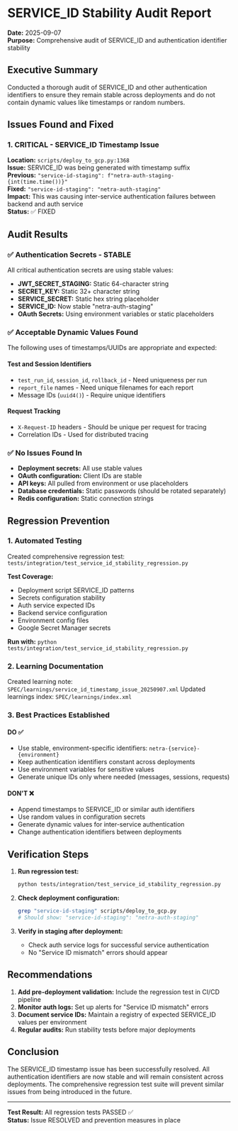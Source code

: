 # SERVICE_ID Stability Audit Report
**Date:** 2025-09-07  
**Purpose:** Comprehensive audit of SERVICE_ID and authentication identifier stability

## Executive Summary
Conducted a thorough audit of SERVICE_ID and other authentication identifiers to ensure they remain stable across deployments and do not contain dynamic values like timestamps or random numbers.

## Issues Found and Fixed

### 1. CRITICAL - SERVICE_ID Timestamp Issue
**Location:** `scripts/deploy_to_gcp.py:1368`  
**Issue:** SERVICE_ID was being generated with timestamp suffix  
**Previous:** `"service-id-staging": f"netra-auth-staging-{int(time.time())}"`  
**Fixed:** `"service-id-staging": "netra-auth-staging"`  
**Impact:** This was causing inter-service authentication failures between backend and auth service  
**Status:** ✅ FIXED

## Audit Results

### ✅ Authentication Secrets - STABLE
All critical authentication secrets are using stable values:
- **JWT_SECRET_STAGING:** Static 64-character string
- **SECRET_KEY:** Static 32+ character string  
- **SERVICE_SECRET:** Static hex string placeholder
- **SERVICE_ID:** Now stable "netra-auth-staging"
- **OAuth Secrets:** Using environment variables or static placeholders

### ✅ Acceptable Dynamic Values Found
The following uses of timestamps/UUIDs are appropriate and expected:

#### Test and Session Identifiers
- `test_run_id`, `session_id`, `rollback_id` - Need uniqueness per run
- `report_file` names - Need unique filenames for each report
- Message IDs (`uuid4()`) - Require unique identifiers

#### Request Tracking
- `X-Request-ID` headers - Should be unique per request for tracing
- Correlation IDs - Used for distributed tracing

### ✅ No Issues Found In
- **Deployment secrets:** All use stable values
- **OAuth configuration:** Client IDs are stable
- **API keys:** All pulled from environment or use placeholders
- **Database credentials:** Static passwords (should be rotated separately)
- **Redis configuration:** Static connection strings

## Regression Prevention

### 1. Automated Testing
Created comprehensive regression test: `tests/integration/test_service_id_stability_regression.py`

**Test Coverage:**
- Deployment script SERVICE_ID patterns
- Secrets configuration stability
- Auth service expected IDs
- Backend service configuration
- Environment config files
- Google Secret Manager secrets

**Run with:** `python tests/integration/test_service_id_stability_regression.py`

### 2. Learning Documentation
Created learning note: `SPEC/learnings/service_id_timestamp_issue_20250907.xml`
Updated learnings index: `SPEC/learnings/index.xml`

### 3. Best Practices Established

#### DO ✅
- Use stable, environment-specific identifiers: `netra-{service}-{environment}`
- Keep authentication identifiers constant across deployments
- Use environment variables for sensitive values
- Generate unique IDs only where needed (messages, sessions, requests)

#### DON'T ❌
- Append timestamps to SERVICE_ID or similar auth identifiers
- Use random values in configuration secrets
- Generate dynamic values for inter-service authentication
- Change authentication identifiers between deployments

## Verification Steps

1. **Run regression test:**
   ```bash
   python tests/integration/test_service_id_stability_regression.py
   ```

2. **Check deployment configuration:**
   ```bash
   grep "service-id-staging" scripts/deploy_to_gcp.py
   # Should show: "service-id-staging": "netra-auth-staging"
   ```

3. **Verify in staging after deployment:**
   - Check auth service logs for successful service authentication
   - No "Service ID mismatch" errors should appear

## Recommendations

1. **Add pre-deployment validation:** Include the regression test in CI/CD pipeline
2. **Monitor auth logs:** Set up alerts for "Service ID mismatch" errors
3. **Document service IDs:** Maintain a registry of expected SERVICE_ID values per environment
4. **Regular audits:** Run stability tests before major deployments

## Conclusion

The SERVICE_ID timestamp issue has been successfully resolved. All authentication identifiers are now stable and will remain consistent across deployments. The comprehensive regression test suite will prevent similar issues from being introduced in the future.

---
**Test Result:** All regression tests PASSED ✅  
**Status:** Issue RESOLVED and prevention measures in place